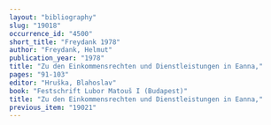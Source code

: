 ```yaml
---
layout: "bibliography"
slug: "19018"
occurrence_id: "4500"
short_title: "Freydank 1978"
author: "Freydank, Helmut"
publication_year: "1978"
title: "Zu den Einkommensrechten und Dienstleistungen in Eanna,"
pages: "91-103"
editor: "Hruška, Blahoslav"
book: "Festschrift Lubor Matouš I (Budapest)"
title: "Zu den Einkommensrechten und Dienstleistungen in Eanna,"
previous_item: "19021"
---
```

